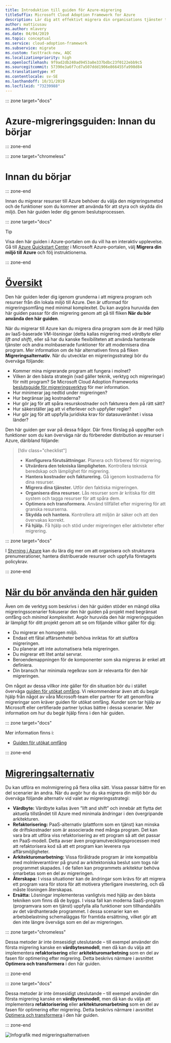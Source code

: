 ```yaml
---
title: Introduktion till guiden för Azure-migrering
titleSuffix: Microsoft Cloud Adoption Framework for Azure
description: Lär dig att effektivt migrera din organisations tjänster till Azure med stegvis vägledning.
author: matticusau
ms.author: mlavery
ms.date: 04/04/2019
ms.topic: conceptual
ms.service: cloud-adoption-framework
ms.subservice: migrate
ms.custom: fasttrack-new, AQC
ms.localizationpriority: high
ms.openlocfilehash: 9f9ad2db240ad9453a8e337bdbc23f0122ebb9c5
ms.sourcegitcommit: 57390e3a6f7cd7a507ddd1906e866455fa998d84
ms.translationtype: HT
ms.contentlocale: sv-SE
ms.lasthandoff: 10/31/2019
ms.locfileid: "73239988"
---
```

::: zone target="docs"

# <a name="azure-migration-guide-before-you-start"></a>Azure-migreringsguiden: Innan du börjar

::: zone-end

::: zone target="chromeless"

# <a name="before-you-start"></a>Innan du börjar

::: zone-end

Innan du migrerar resurser till Azure behöver du välja den migreringsmetod och de funktioner som du kommer att använda för att styra och skydda din miljö. Den här guiden leder dig genom beslutsprocessen.

::: zone target="docs"

> [!TIP]
> Visa den här guiden i Azure-portalen om du vill ha en interaktiv upplevelse. Gå till [Azure Quickstart Center](https://portal.azure.com/?feature.quickstart=true#blade/Microsoft_Azure_Resources/QuickstartCenterBlade) i Microsoft Azure-portalen, välj **Migrera din miljö till Azure** och följ instruktionerna.

::: zone-end

# <a name="overviewtaboverview"></a>[Översikt](#tab/Overview)

Den här guiden leder dig igenom grunderna i att migrera program och resurser från din lokala miljö till Azure. Den är utformad för migreringsomfång med minimal komplexitet. Du kan avgöra huruvida den här guiden passar för din migrering genom att gå till fliken **När du bör använda den här guiden**.

När du migrerar till Azure kan du migrera dina program som de är med hjälp av IaaS-baserade VM-lösningar (detta kallas migrering med _värdbyte_ eller _lift and shift_), eller så har du kanske flexibiliteten att använda hanterade tjänster och andra molnbaserade funktioner för att modernisera dina program. Mer information om de här alternativen finns på fliken **Migreringsalternativ**. När du utvecklar en migreringsstrategi bör du överväga följande:

- Kommer mina migrerande program att fungera i molnet?
- Vilken är den bästa strategin (vad gäller teknik, verktyg och migreringar) för mitt program? Se Microsoft Cloud Adoption Frameworks [beslutsguide för migreringsverktyg](../../decision-guides/migrate-decision-guide/index.md) för mer information.
- Hur minimerar jag nedtid under migreringen?
- Hur begränsar jag kostnaderna?
- Hur gör jag för att spåra resurskostnader och fakturera dem på rätt sätt?
- Hur säkerställer jag att vi efterlever och uppfyller regler?
- Hur gör jag för att uppfylla juridiska krav för datasuveränitet i vissa länder?

Den här guiden ger svar på dessa frågor. Där finns förslag på uppgifter och funktioner som du kan överväga när du förbereder distribution av resurser i Azure, däribland följande:

> [!div class="checklist"]
>
> - **Konfigurera förutsättningar.** Planera och förbered för migrering.
> - **Utvärdera den tekniska lämpligheten.** Kontrollera teknisk beredskap och lämplighet för migrering.
> - **Hantera kostnader och fakturering.** Gå igenom kostnaderna för dina resurser.
> - **Migrera dina tjänster.** Utför den faktiska migreringen.
> - **Organisera dina resurser.** Lås resurser som är kritiska för ditt system och tagga resurser för att spåra dem.
> - **Optimera och transformera.** Använd tillfället efter migrering för att granska resurserna.
> - **Skydda och hantera.** Kontrollera att miljön är säker och att den övervakas korrekt.
> - **Få hjälp.** Få hjälp och stöd under migreringen eller aktiviteter efter migrering.

::: zone target="docs"

I [Styrning i Azure](https://docs.microsoft.com/azure/security/governance-in-azure) kan du lära dig mer om att organisera och strukturera prenumerationer, hantera distribuerade resurser och uppfylla företagets policykrav.

::: zone-end

# <a name="when-to-use-this-guidetabwhentousethisguide"></a>[När du bör använda den här guiden](#tab/WhenToUseThisGuide)

Även om de verktyg som beskrivs i den här guiden stöder en mängd olika migreringsscenarier fokuserar den här guiden på projekt med begränsat omfång och _minimal komplexitet_. Avgör huruvida den här migreringsguiden är lämpligt för ditt projekt genom att se om följande villkor gäller för dig:

- Du migrerar en homogen miljö.
- Endast ett fåtal affärsenheter behöva inriktas för att slutföra migreringen.
- Du planerar att inte automatisera hela migreringen.
- Du migrerar ett litet antal servrar.
- Beroendemappningen för de komponenter som ska migreras är enkel att definiera.
- Din bransch har minimala regelkrav som är relevanta för den här migreringen.

Om något av dessa villkor _inte_ gäller för din situation bör du i stället överväga [guiden för utökat omfång](../expanded-scope/index.md). Vi rekommenderar även att du begär hjälp från något av våra Microsoft-team eller partner för att genomföra migreringar som kräver guiden för utökat omfång. Kunder som tar hjälp av Microsoft eller certifierade partner lyckas bättre i dessa scenarier. Mer information om hur du begär hjälp finns i den här guiden.

<!-- markdownlint-enable MD033 -->

::: zone target="docs"

Mer information finns i:

- [Guiden för utökat omfång](../expanded-scope/index.md)

::: zone-end

# <a name="migration-optionstabmigrationoptions"></a>[Migreringsalternativ](#tab/MigrationOptions)

Du kan utföra en molnmigrering på flera olika sätt. Vissa passar bättre för en del scenarier än andra. När du avgör hur du ska migrera din miljö bör du överväga följande alternativ vid valet av migreringsstrategi:

- **Värdbyte:** Värdbyte kallas även ”lift and shift” och innebär att flytta det aktuella tillståndet till Azure med minimala ändringar i den övergripande arkitekturen.
- **Refaktorisering:** PaaS-alternativ (plattform som en tjänst) kan minska de driftskostnader som är associerade med många program. Det kan vara bra att utföra viss refaktorisering av ett program så att det passar en PaaS-modell. Detta avser även programutvecklingsprocessen med att refaktorisera kod så att ett program kan leverera nya affärsmöjligheter.
- **Arkitekturomarbetning:** Vissa föråldrade program är inte kompatibla med molnleverantörer på grund av arkitektoniska beslut som togs när programmet skapades. I de fallen kan programmets arkitektur behöva omarbetas som en del av migreringen.
- **Återskapa:** I vissa situationer kan de ändringar som krävs för att migrera ett program vara för stora för att motivera ytterligare investering, och då måste lösningen återskapas.
- **Ersätta:** Lösningar implementeras vanligtvis med hjälp av den bästa tekniken som finns då de byggs. I vissa fall kan moderna SaaS-program (programvara som en tjänst) uppfylla alla funktioner som tillhandahålls av det värdhanterade programmet. I dessa scenarier kan en arbetsbelastning schemaläggas för framtida ersättning, vilket gör att den inte längre övervägs som en del av migreringen.

::: zone target="chromeless"

Dessa metoder är inte ömsesidigt uteslutande – till exempel använder din första migrering kanske en **värdbytesmodell**, men då kan du välja att implementera **refaktorisering** eller **arkitekturomarbetning** som en del av fasen för optimering efter migrering. Detta beskrivs närmare i avsnittet **Optimera och transformera** i den här guiden.

::: zone-end

::: zone target="docs"

Dessa metoder är inte ömsesidigt uteslutande – till exempel använder din första migrering kanske en **värdbytesmodell**, men då kan du välja att implementera **refaktorisering** eller **arkitekturomarbetning** som en del av fasen för optimering efter migrering. Detta beskrivs närmare i avsnittet [Optimera och transformera](./optimize-and-transform.md) i den här guiden.

::: zone-end

![Infografik med migreringsalternativen](../../_images/migrate/migration-options.png)
